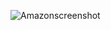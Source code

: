 ![Amazonscreenshot](https://github.com/user-attachments/assets/58803647-d0ce-49a5-88e8-c6c1c5253320)

